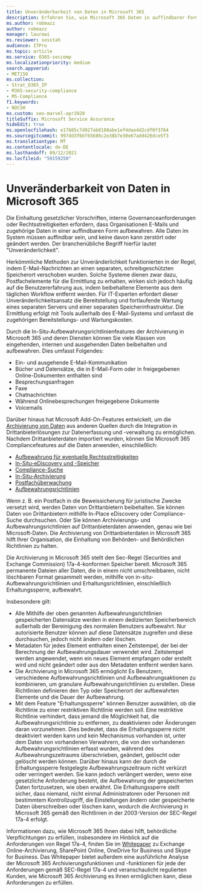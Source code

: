```yaml
---
title: Unveränderbarkeit von Daten in Microsoft 365
description: Erfahren Sie, wie Microsoft 365 Daten in auffindbarer Form aufbewahrt, um die Einhaltung gesetzlicher Vorschriften, interne Governanceanforderungen und Rechtsstreitigkeiten zu beheben.
ms.author: robmazz
author: robmazz
manager: laurawi
ms.reviewer: sosstah
audience: ITPro
ms.topic: article
ms.service: O365-seccomp
ms.localizationpriority: medium
search.appverid:
- MET150
ms.collection:
- Strat_O365_IP
- M365-security-compliance
- MS-Compliance
f1.keywords:
- NOCSH
ms.custom: seo-marvel-apr2020
titleSuffix: Microsoft Service Assurance
hideEdit: true
ms.openlocfilehash: e17685c7d927ab8188abe1ef4dae4d2cdf0f3764
ms.sourcegitcommit: 997dd3f66f65686c2e38b7e30e67add426dce5f3
ms.translationtype: MT
ms.contentlocale: de-DE
ms.lasthandoff: 09/12/2021
ms.locfileid: "59159250"
---
```

# <a name="data-immutability-in-microsoft-365"></a>Unveränderbarkeit von Daten in Microsoft 365

Die Einhaltung gesetzlicher Vorschriften, interne Governanceanforderungen oder Rechtsstreitigkeiten erfordern, dass Organisationen E-Mails und zugehörige Daten in einer auffindbaren Form aufbewahren. Alle Daten im System müssen auffindbar sein, und keine davon kann zerstört oder geändert werden. Der branchenübliche Begriff hierfür lautet "Unveränderlichkeit".

Herkömmliche Methoden zur Unveränderlichkeit funktionierten in der Regel, indem E-Mail-Nachrichten an einen separaten, schreibgeschützten Speicherort verschoben wurden. Solche Systeme dienen zwar dazu, Postfachelemente für die Ermittlung zu erhalten, wirken sich jedoch häufig auf die Benutzererfahrung aus, indem beibehaltene Elemente aus dem täglichen Workflow entfernt werden. Für IT-Experten erfordert dieser Unveränderlichkeitsansatz die Bereitstellung und fortlaufende Wartung eines separaten Servers und einer separaten Speicherinfrastruktur. Die Ermittlung erfolgt mit Tools außerhalb des E-Mail-Systems und umfasst die zugehörigen Bereitstellungs- und Wartungskosten.

Durch die In-Situ-Aufbewahrungsrichtlinienfeatures der Archivierung in Microsoft 365 und deren Diensten können Sie viele Klassen von eingehenden, internen und ausgehenden Daten beibehalten und aufbewahren. Dies umfasst Folgendes:

- Ein- und ausgehende E-Mail-Kommunikation
- Bücher und Datensätze, die in E-Mail-Form oder in freigegebenen Online-Dokumenten enthalten sind
- Besprechungsanfragen
- Faxe
- Chatnachrichten
- Während Onlinebesprechungen freigegebene Dokumente
- Voicemails

Darüber hinaus hat Microsoft Add-On-Features entwickelt, um die [Archivierung von Daten](https://support.office.com/article/Archiving-third-party-data-in-Office-365-0ce338d5-3666-4a18-86ab-c6910ff408cc) aus anderen Quellen durch die Integration in Drittanbieterlösungen zur Datenerfassung und -verwaltung zu ermöglichen. Nachdem Drittanbieterdaten importiert wurden, können Sie Microsoft 365 Compliancefeatures auf die Daten anwenden, einschließlich:

- [Aufbewahrung für eventuelle Rechtsstreitigkeiten](/microsoft-365/compliance/create-a-litigation-hold)
- [In-Situ-eDiscovery und -Speicher](/microsoft-365/compliance/manage-legal-investigations)
- [Compliance-Suche](/microsoft-365/compliance/search-for-content)
- [In-Situ-Archivierung](/microsoft-365/compliance/enable-archive-mailboxes)
- [Postfachüberwachung](/microsoft-365/compliance/enable-mailbox-auditing)
- [Aufbewahrungsrichtlinien](/microsoft-365/compliance/retention-policies)

Wenn z. B. ein Postfach in die Beweissicherung für juristische Zwecke versetzt wird, werden Daten von Drittanbietern beibehalten. Sie können Daten von Drittanbietern mithilfe In-Place eDiscovery oder Compliance-Suche durchsuchen. Oder Sie können Archivierungs- und Aufbewahrungsrichtlinien auf Drittanbieterdaten anwenden, genau wie bei Microsoft-Daten. Die Archivierung von Drittanbieterdaten in Microsoft 365 hilft Ihrer Organisation, die Einhaltung von Behörden- und Behördlichen Richtlinien zu halten.

Die Archivierung in Microsoft 365 stellt den Sec-Regel (Securities and Exchange Commission) 17a-4-konformen Speicher bereit. Microsoft 365 permanente Dateien aller Daten, die in einem nicht umschreibbaren, nicht löschbaren Format gesammelt werden, mithilfe von in-situ-Aufbewahrungsrichtlinien und Erhaltungsrichtlinien, einschließlich Erhaltungssperre, aufbewahrt.

Insbesondere gilt:

- Alle Mithilfe der oben genannten Aufbewahrungsrichtlinien gespeicherten Datensätze werden in einem dedizierten Speicherbereich außerhalb der Bereinigung des normalen Benutzers aufbewahrt. Nur autorisierte Benutzer können auf diese Datensätze zugreifen und diese durchsuchen, jedoch nicht ändern oder löschen.
- Metadaten für jedes Element enthalten einen Zeitstempel, der bei der Berechnung der Aufbewahrungsdauer verwendet wird. Zeitstempel werden angewendet, wenn ein neues Element empfangen oder erstellt wird und nicht geändert oder aus den Metadaten entfernt werden kann.
- Die Archivierung in Microsoft 365 ermöglicht Es Benutzern, verschiedene Aufbewahrungsrichtlinien und Aufbewahrungsaktionen zu kombinieren, um granulare Aufbewahrungsrichtlinien zu erstellen. Diese Richtlinien definieren den Typ oder Speicherort der aufbewahrten Elemente und die Dauer der Aufbewahrung.
- Mit dem Feature "Erhaltungssperre" können Benutzer auswählen, ob die Richtlinie zu einer restriktiven Richtlinie werden soll. Eine restriktive Richtlinie verhindert, dass jemand die Möglichkeit hat, die Aufbewahrungsrichtlinie zu entfernen, zu deaktivieren oder Änderungen daran vorzunehmen. Dies bedeutet, dass die Erhaltungssperre nicht deaktiviert werden kann und kein Mechanismus vorhanden ist, unter dem Daten von vorhandenen Verwahrern, die von den vorhandenen Aufbewahrungsrichtlinien erfasst wurden, während des Aufbewahrungszeitraums überschrieben, geändert, gelöscht oder gelöscht werden können. Darüber hinaus kann der durch die Erhaltungssperre festgelegte Aufbewahrungszeitraum nicht verkürzt oder verringert werden. Sie kann jedoch verlängert werden, wenn eine gesetzliche Anforderung besteht, die Aufbewahrung der gespeicherten Daten fortzusetzen, wie oben erwähnt. Die Erhaltungssperre stellt sicher, dass niemand, nicht einmal Administratoren oder Personen mit bestimmtem Kontrollzugriff, die Einstellungen ändern oder gespeicherte Daten überschreiben oder löschen kann, wodurch die Archivierung in Microsoft 365 gemäß den Richtlinien in der 2003-Version der SEC-Regel 17a-4 erfolgt.

Informationen dazu, wie Microsoft 365 Ihnen dabei hilft, behördliche Verpflichtungen zu erfüllen, insbesondere im Hinblick auf die Anforderungen von Regel 17a-4, finden Sie im [Whitepaper](https://www.microsoft.com/microsoft-365/blog/wp-content/uploads/2015/11/Microsoft-EOA-White-Paper.pdf) zu Exchange Online-Archivierung, SharePoint Online, OneDrive for Business und Skype for Business. Das Whitepaper bietet außerdem eine ausführliche Analyse der Microsoft 365 Archivierungsfunktionen und -funktionen für jede der Anforderungen gemäß SEC-Regel 17a-4 und veranschaulicht regulierten Kunden, wie Microsoft 365 Archivierung es ihnen ermöglichen kann, diese Anforderungen zu erfüllen.
